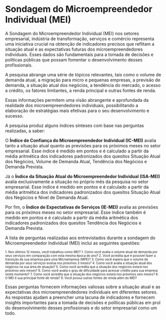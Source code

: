 # Sondagem do Microempreendedor Individual (MEI)

A Sondagem do Microempreendedor Individual (MEI) nos setores empresarial, indústria de transformação, serviços e comércio representa uma iniciativa crucial na obtenção de indicadores precisos que reflitam a situação atual e as expectativas futuras dos microempreendedores individuais. Esses dados são fundamentais para a tomada de decisões e políticas públicas que possam fomentar o desenvolvimento desses profissionais.

A pesquisa abrange uma série de tópicos relevantes, tais como o volume de demanda atual, a migração para micro e pequenas empresas, a previsão de demanda, a situação atual dos negócios, a tendência do mercado, o acesso a crédito, os fatores limitantes, a renda principal e outras fontes de renda. 

Essas informações permitem uma visão abrangente e aprofundada da realidade dos microempreendedores individuais, possibilitando a elaboração de estratégias mais efetivas para o seu desenvolvimento e sucesso.

A pesquisa produz alguns índices sínteses com base nas perguntas realizadas, a saber:

O **Índice de Confiança do Microempreendedor Individual (IC-MEI)** avalia tanto a situação atual quanto as previsões para os próximos meses no setor empresarial. Esse índice é medido em pontos e é calculado a partir da média aritmética dos indicadores padronizados dos quesitos Situação Atual dos Negócios, Volume de Demanda Atual, Tendência dos Negócios e Demanda Prevista.

Já o **Índice da Situação Atual do Microempreendedor Individual (ISA-MEI)** avalia exclusivamente a situação no próprio mês da pesquisa no setor empresarial. Esse índice é medido em pontos e é calculado a partir da média aritmética dos indicadores padronizados dos quesitos Situação Atual dos Negócios e Nível de Demanda Atual.

Por fim, o **Índice de Expectativas de Serviços (IE-MEI)** avalia as previsões para os próximos meses no setor empresarial. Esse índice também é medido em pontos e é calculado a partir da média aritmética dos indicadores padronizados dos quesitos Tendência dos Negócios e Demanda Prevista.

A lista de perguntas realizadas aos entrevistados durante a sondagem do Microempreendedor Individual (MEI) inclui as seguintes questões:

<p><span style="font-size: 10px;">
1. Nos últimos 12 meses, você trabalhou como MEI?
1. Como você avalia o volume atual de demanda por seus serviços em comparação com esta mesma época do ano?
2. Você acredita que é possível fazer a transição da sua empresa para uma Microempresa (MPE)?
3. Como você espera que o volume de demanda por seus serviços evolua nos próximos 3 meses?
4. Como você avalia a situação atual dos negócios na sua área de atuação?
5. Como você acredita que a situação dos negócios estará nos próximos seis meses?
6. Como você avalia o grau de dificuldade para acessar crédito para sua empresa neste momento?
7. Como você acredita que a situação dos negócios estará nos próximos seis meses?
8. O MEI é sua principal fonte de renda?
9. Você possui outras fontes de renda além do MEI?
</span></p>
Essas perguntas fornecem informações valiosas sobre a situação atual e as expectativas dos microempreendedores individuais em diferentes setores. As respostas ajudam a preencher uma lacuna de indicadores e fornecem insights importantes para a tomada de decisões e políticas públicas em prol do desenvolvimento desses profissionais e do setor empresarial como um todo.
